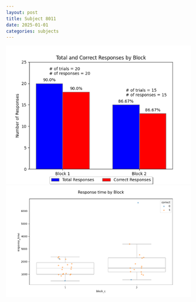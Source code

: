 ```yaml
---
layout: post
title: Subject 8011
date: 2025-01-01
categories: subjects
---
```


![](data/8011/run-21/8011_ATS_responses.png)
![](data/8011/run-21/8011_ATS_rt.png)
